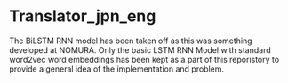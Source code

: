# Translator_jpn_eng
The BiLSTM RNN model has been taken off as this was something developed at NOMURA. Only the basic LSTM RNN Model with standard word2vec word embeddings has been kept as a part of this reporistory to provide a general idea of the implementation and problem. 
